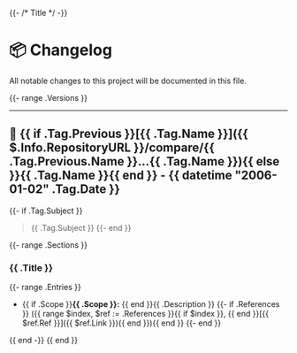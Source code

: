 {{- /* Title */ -}}
# 📦 Changelog

All notable changes to this project will be documented in this file.

{{- range .Versions }}

---

## 🚀 {{ if .Tag.Previous }}[{{ .Tag.Name }}]({{ $.Info.RepositoryURL }}/compare/{{ .Tag.Previous.Name }}...{{ .Tag.Name }}){{ else }}{{ .Tag.Name }}{{ end }} - {{ datetime "2006-01-02" .Tag.Date }}

{{- if .Tag.Subject }}
> {{ .Tag.Subject }}
{{- end }}

{{- range .Sections }}
### {{ .Title }}

{{- range .Entries }}
- {{ if .Scope }}**{{ .Scope }}:** {{ end }}{{ .Description }}
{{- if .References }} ({{ range $index, $ref := .References }}{{ if $index }}, {{ end }}[{{ $ref.Ref }}]({{ $ref.Link }}){{ end }}){{ end }}
{{- end }}

{{ end -}}
{{ end }}
